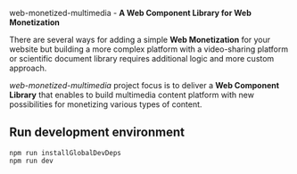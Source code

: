 web-monetized-multimedia - **A Web Component Library for Web Monetization**

There are several ways for adding a simple **Web Monetization** for your website but building a more complex platform with a video-sharing platform or scientific document library  requires additional logic and more custom approach.

*web-monetized-multimedia* project focus is to deliver a **Web Component Library** that enables to build multimedia content platform with new possibilities for monetizing various types of content.

## Run development environment

```
npm run installGlobalDevDeps
npm run dev
```
